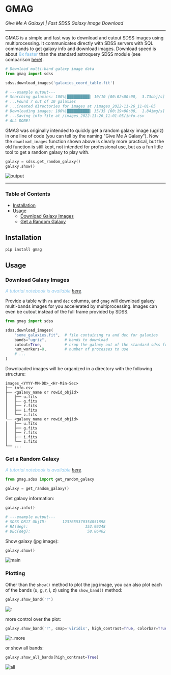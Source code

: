 # GMAG

_Give Me A Galaxy! | Fast SDSS Galaxy Image Download_

---

GMAG is a simple and fast way to download and cutout SDSS images using multiprocessing. 
It communicates directly with SDSS servers with SQL commands to get galaxy info and download images.
Download speed is about <span style="color:#93CAED">**6x faster**</span> than the standard astroquery SDSS module 
(see comparison [here](notebooks/Download_Time_Comparison.ipynb)).


```python
# Download multi-band galaxy image data
from gmag import sdss

sdss.download_images('galaxies_coord_table.fit')

# ---example outout---
# Searching galaxies: 100%|██████████| 10/10 [00:02<00:00,  3.73obj/s]
# ...Found 7 out of 10 galaxies
# ...Created directories for images at /images_2022-11-26_11-01-05
# Downloading images: 100%|██████████| 35/35 [00:19<00:00,  1.84img/s]
# ...Saving info file at /images_2022-11-26_11-01-05/info.csv
# ALL DONE!
```

GMAG was originally intended to quickly get a random galaxy image (ugriz) in one line of code
(you can tell by the naming "Give Me A Galaxy"). 
Now the `download_images` function shown above is clearly more practical, 
but the old function is still kept, 
not intended for professional use, but as a fun little tool to get a random galaxy to play with.

```python
galaxy = sdss.get_random_galaxy()
galaxy.show()
```

![output](https://user-images.githubusercontent.com/48139961/203444526-e9b367b4-2d9a-45e4-8147-4e50ac384e9c.png)


---

### Table of Contents

- [Installation](#installation)
- [Usage](#usage)
    - [Download Galaxy Images](#download-galaxy-images)
    - [Get a Random Galaxy](#get-a-random-galaxy)

## Installation

<a name="installation"></a>

```bash
pip install gmag
```

## Usage

<a name="usage"></a>

### Download Galaxy Images

<a name="download-galaxy-images"></a>

<span style="color:#93CAED">_A tutorial notebook is available [here](notebooks/Tutorial_Download_Images.ipynb)._</span>

Provide a table with `ra` and `dec` columns,
and `gmag` will download galaxy multi-bands images for you accelerated by multiprocessing.
Images can even be cutout instead of the full frame provided by SDSS.

```python
from gmag import sdss

sdss.download_images(
    "some_galaxies.fit",  # file containing ra and dec for galaxies
    bands="ugriz",        # bands to download
    cutout=True,          # crop the galaxy out of the standard sdss frame
    num_workers=8,        # number of processes to use
    # ...
)
```

Downloaded images will be organized in a directory with the following structure:

```
images_<YYYY-MM-DD>_<Hr-Min-Sec>
├── info.csv
├── <galaxy_name or rowid_objid>
│   ├── u.fits
│   ├── g.fits
│   ├── r.fits
│   ├── i.fits
│   └── z.fits
└── <galaxy_name or rowid_objid>
│   ├── u.fits
│   ├── g.fits
│   ├── r.fits
│   ├── i.fits
│   └── z.fits
└── ...
```

### Get a Random Galaxy

<a name="get-a-random-galaxy"></a>

<span style="color:#93CAED">_A tutorial notebook is available [here](notebooks/Tutorial_Get_Random_Galaxy.ipynb)._</span>

```python
from gmag.sdss import get_random_galaxy

galaxy = get_random_galaxy()
```

Get galaxy information:

```python
galaxy.info()

# ---example output---
# SDSS DR17 ObjID:       1237655370354851898
# RA(deg):                         152.99248
# DEC(deg):                         58.86462
```

Show galaxy (jpg image):

```python
galaxy.show()
```

![main](https://user-images.githubusercontent.com/48139961/203444598-947ec45f-7e43-4a45-9ca0-a6e99e1770b2.png)

### Plotting

Other than the `show()` method to plot the jpg image,
you can also plot each of the bands (u, g, r, i, z) using the `show_band()` method:

```python
galaxy.show_band('r')
```

![r](https://user-images.githubusercontent.com/48139961/203445080-1bc738aa-bd44-46ae-bca6-64211e53201e.png)

more control over the plot:

```python
galaxy.show_band('r', cmap='viridis', high_contrast=True, colorbar=True)
```

![r_more](https://user-images.githubusercontent.com/48139961/203445176-5219608e-1a99-4e92-8ffb-23959460f94d.png)

or show all bands:

```python
galaxy.show_all_bands(high_contrast=True)
```

![all](https://user-images.githubusercontent.com/48139961/203445308-a2ad538c-847a-4dbd-9b28-70f8c13d4187.png)
